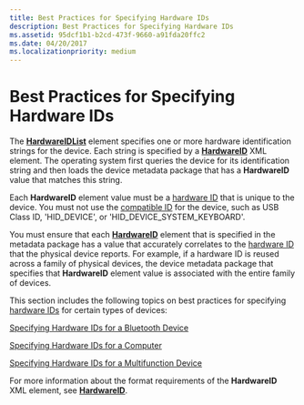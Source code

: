 ```yaml
---
title: Best Practices for Specifying Hardware IDs
description: Best Practices for Specifying Hardware IDs
ms.assetid: 95dcf1b1-b2cd-473f-9660-a91fda20ffc2
ms.date: 04/20/2017
ms.localizationpriority: medium
---
```


# Best Practices for Specifying Hardware IDs


The [**HardwareIDList**](https://docs.microsoft.com/previous-versions/windows/hardware/metadata/ff546121(v=vs.85)) element specifies one or more hardware identification strings for the device. Each string is specified by a [**HardwareID**](https://docs.microsoft.com/previous-versions/windows/hardware/metadata/ff546114(v=vs.85)) XML element. The operating system first queries the device for its identification string and then loads the device metadata package that has a **HardwareID** value that matches this string.

Each **HardwareID** element value must be a [hardware ID](hardware-ids.md) that is unique to the device. You must not use the [compatible ID](compatible-ids.md) for the device, such as USB Class ID, 'HID_DEVICE', or 'HID_DEVICE_SYSTEM_KEYBOARD'.

You must ensure that each [**HardwareID**](https://docs.microsoft.com/previous-versions/windows/hardware/metadata/ff546114(v=vs.85)) element that is specified in the metadata package has a value that accurately correlates to the [hardware ID](hardware-ids.md) that the physical device reports. For example, if a hardware ID is reused across a family of physical devices, the device metadata package that specifies that **HardwareID** element value is associated with the entire family of devices.

This section includes the following topics on best practices for specifying [hardware IDs](hardware-ids.md) for certain types of devices:

[Specifying Hardware IDs for a Bluetooth Device](specifying-hardware-ids-for-a-bluetooth-device.md)

[Specifying Hardware IDs for a Computer](specifying-hardware-ids-for-a-computer.md)

[Specifying Hardware IDs for a Multifunction Device](specifying-hardware-ids-for-a-multifunction-device.md)

For more information about the format requirements of the **HardwareID** XML element, see [**HardwareID**](https://docs.microsoft.com/previous-versions/windows/hardware/metadata/ff546114(v=vs.85)).

 

 





